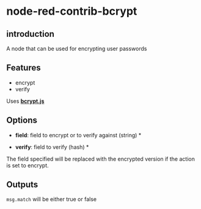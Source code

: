 # node-red-contrib-bcrypt

## introduction
A node that can be used for encrypting user passwords 

## Features

 * encrypt
 * verify

Uses **[bcrypt.js](https://github.com/dcodeIO/bcrypt.js)**

## Options

  * **field**: field to encrypt or to verify against (string) *

  * **verify**: field to verify (hash) *

The field specified will be replaced with the encrypted version if the action is set to encrypt.

## Outputs

`msg.match` will be either true or false